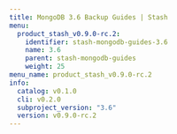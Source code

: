 ```yaml
---
title: MongoDB 3.6 Backup Guides | Stash
menu:
  product_stash_v0.9.0-rc.2:
    identifier: stash-mongodb-guides-3.6
    name: 3.6
    parent: stash-mongodb-guides
    weight: 25
menu_name: product_stash_v0.9.0-rc.2
info:
  catalog: v0.1.0
  cli: v0.2.0
  subproject_version: "3.6"
  version: v0.9.0-rc.2
---
```


